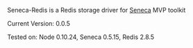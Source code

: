 Seneca-Redis is a Redis storage driver for [Seneca] MVP toolkit


Current Version: 0.0.5

Tested on: Node 0.10.24, Seneca 0.5.15, Redis 2.8.5


[Seneca]: http://senecajs.org/
